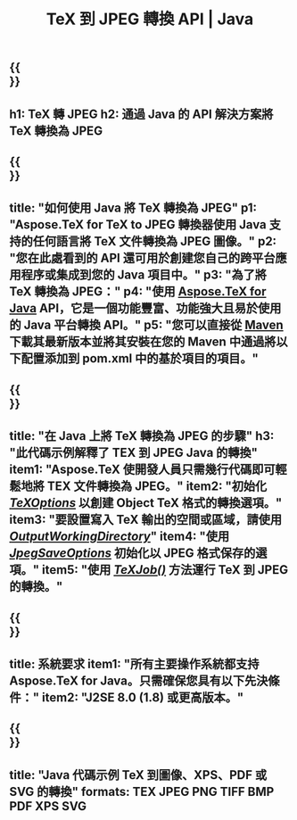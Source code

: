 ﻿---
translation: true
template: /_templates/_conversion-child-java.md
title: TeX 到 JPEG 轉換 API | Java
description: TeX 到 JPEG 的轉換功能。將此本地 Java 庫集成到您的項目中，或使用跨平台應用程序將 TeX 轉換為 JPEG。
keywords: tex 到 Jpeg api jpeg，tex2jpeg 集成
url: /java/conversion/tex-to-jpeg/
family: tex
platformtag: java
feature: conversion
informat: TEX
outformat: JPEG
otherformats: BMP PNG TIFF PDF XPS SVG
---

{{<section banner>}}
---
h1: TeX 轉 JPEG
h2: 通過 Java 的 API 解決方案將 TeX 轉換為 JPEG
---

{{<section overview>}}
---
title: "如何使用 Java 將 TeX 轉換為 JPEG"
p1: "Aspose.TeX for TeX to JPEG 轉換器使用 Java 支持的任何語言將 TeX 文件轉換為 JPEG 圖像。"
p2: "您在此處看到的 API 還可用於創建您自己的跨平台應用程序或集成到您的 Java 項目中。"
p3: "為了將 TeX 轉換為 JPEG："
p4: "使用 [Aspose.TeX for Java](https://products.aspose.com/tex/java) API，它是一個功能豐富、功能強大且易於使用的 Java 平台轉換 API。"
p5: "您可以直接從 [Maven](https://repository.aspose.com/webapp/#/artifacts/browse/tree/General/repo/com/aspose/aspose-tex) 下載其最新版本並將其安裝在您的 Maven 中通過將以下配置添加到 pom.xml 中的基於項目的項目。"
---

{{<section feature1>}}
---
title: "在 Java 上將 TeX 轉換為 JPEG 的步驟"
h3: "此代碼示例解釋了 TEX 到 JPEG Java 的轉換"
item1: "Aspose.TeX 使開發人員只需幾行代碼即可輕鬆地將 TEX 文件轉換為 JPEG。"
item2: "初始化 [*TeXOptions*](https://reference.aspose.com/tex/java/com.aspose.tex/TeXOptions) 以創建 Object TeX 格式的轉換選項。"
item3: "要設置寫入 TeX 輸出的空間或區域，請使用 [*OutputWorkingDirectory*](https://reference.aspose.com/tex/java/com.aspose.tex/TeXOptions#getOutputWorkingDirectory--)"
item4: "使用 [*JpegSaveOptions*](https://reference.aspose.com/tex/java/com.aspose.tex.rendering/JpegSaveOptions) 初始化以 JPEG 格式保存的選項。"
item5: "使用 [*TeXJob()*](https://reference.aspose.com/tex/java/com.aspose.tex/TeXJob) 方法運行 TeX 到 JPEG 的轉換。"
---

{{<section feature2>}}
---
title: 系統要求
item1: "所有主要操作系統都支持 Aspose.TeX for Java。只需確保您具有以下先決條件："
item2: "J2SE 8.0 (1.8) 或更高版本。"
---

{{<section widget>}}
---
title: "Java 代碼示例 TeX 到圖像、XPS、PDF 或 SVG 的轉換"
formats: TEX JPEG PNG TIFF BMP PDF XPS SVG
---